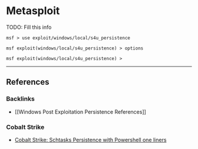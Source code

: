 # Metasploit

TODO: Fill this info

```
msf > use exploit/windows/local/s4u_persistence

msf exploit(windows/local/s4u_persistence) > options

msf exploit(windows/local/s4u_persistence) >
```

---
## References

### Backlinks

- [[Windows Post Exploitation Persistence References]]

### Cobalt Strike

- [Cobalt Strike: Schtasks Persistence with Powershell one liners](https://www.cobaltstrike.com/blog/schtasks-persistence-with-powershell-one-liners/)